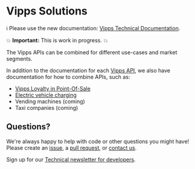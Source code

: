 <!-- START_METADATA
---
title: Introduction
sidebar_position: 1
hide_table_of_contents: true
pagination_next: null
pagination_prev: null
---
END_METADATA -->

# Vipps Solutions

<!-- START_COMMENT -->

ℹ️ Please use the new documentation:
[Vipps Technical Documentation](https://vippsas.github.io/vipps-developer-docs/docs/vipps-solutions/).

<!-- END_COMMENT -->

💥 **Important:** This is work in progress. 💥

The Vipps APIs can be combined for different use-cases and market segments.

In addition to the documentation for each
[Vipps API](https://vippsas.github.io/vipps-developer-docs/docs/APIs/),
we also have documentation for how to combine APIs, such as:

* [Vipps Loyalty in Point-Of-Sale](https://vippsas.github.io/vipps-developer-docs/docs/vipps-solutions/loyalty-in-pos/)
* [Electric vehicle charging](https://vippsas.github.io/vipps-developer-docs/docs/vipps-solutions/ev-charging/)
* Vending machines (coming)
* Taxi companies (coming)

## Questions?

We're always happy to help with code or other questions you might have!
Please create an [issue](https://github.com/vippsas/vipps-solutions/issues),
a [pull request](https://github.com/vippsas/vipps-solutions/pulls),
or [contact us](https://vippsas.github.io/vipps-developer-docs/docs/vipps-developers/contact).

Sign up for our [Technical newsletter for developers](https://vippsas.github.io/vipps-developer-docs/docs/vipps-developers/newsletters).
